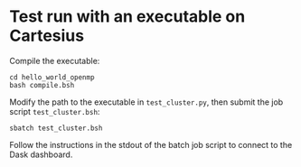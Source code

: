 # Test run with an executable on Cartesius

Compile the executable:
```shell
cd hello_world_openmp
bash compile.bsh
```

Modify the path to the executable in `test_cluster.py`, then submit the job script `test_cluster.bsh`:
```shell
sbatch test_cluster.bsh
```

Follow the instructions in the stdout of the batch job script to connect to the Dask dashboard. 
